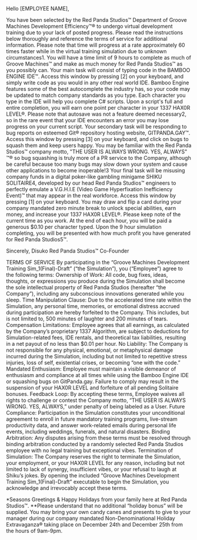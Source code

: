 Hello [EMPLOYEE NAME],

You have been selected by the Red Panda Studios™ Department of Groove Machines Development Efficiency™® to undergo virtual development training due to your lack of posted progress. Please read the instructions below thoroughly and reference the terms of service for additional information. Please note that time will progress at a rate approximately 60 times faster while in the virtual training simulation due to unknown circumstances1. 
You will have a time limit of 9 hours to complete as much of Groove Machines™ and make as much money for Red Panda Studios™ as you possibly can. 
Your main task will consist of typing code in the BAMBOO ENGINE IDE™. Access this window by pressing [2] on your keyboard, and simply write code as you would in any other real world IDE. Bamboo Engine features some of the best autocomplete the industry has, so your code may be updated to match company standards as you type. Each character you type in the IDE will help you complete C# scripts. Upon a script's full and entire completion, you will earn one point per character in your 1337 HAX0R LEVEL®. Please note that autosave was not a feature deemed necessary2, so in the rare event that your IDE encounters an error you may lose progress on your current script.
Your secondary task will be responding to bug reports on esteemed Git® repository hosting website, GITPANDA.GAY™. Access this window by pressing [3] on your keyboard, and click on bugs to squash them and keep users happy. You may be familiar with the Red Panda Studios™ company motto, "THE USER IS ALWAYS WRONG. YES, ALWAYS" ™® so bug squashing is truly more of a PR service to the Company, although be careful because too many bugs may slow down your system and cause other applications to become inoperable!3 
Your final task will be misusing company funds in a digital poker-like gambling minigame SHIKU SOLITAIRE4, developed by our head Red Panda Studios™ engineers to perfectly emulate a V.G.H.I.E (Video Game Hyperfixation Inefficiency Event)™ that may appear in the real workforce. Access this window by pressing [1] on your keyboard. You may draw and flip a card during your company mandated zero minute break to unlock special abilities, earn money, and increase your 1337 HAX0R LEVEL®. 
Please keep note of the current time as you work. At the end of each hour, you will be paid a generous $0.10 per character typed. Upon the 9 hour simulation completing, you will be presented with how much profit you have generated for Red Panda Studios5™.

Sincerely,
Disuko
Red Panda Studios™  Co-Founder 

TERMS OF SERVICE
By participating in the “Groove Machines Development Training Sim_1(Final)-Draft” (“the Simulation”), you (“Employee”) agree to the following terms:
Ownership of Work: All code, bug fixes, ideas, thoughts, or expressions you produce during the Simulation shall become the sole intellectual property of Red Panda Studios (hereafter “the Company”), including any subconscious innovations generated while you sleep.
Time Manipulation Clause: Due to the accelerated time rate within the Simulation, any personal time, memories, or emotional distress accrued during participation are hereby forfeited to the Company. This includes, but is not limited to, 500 minutes of laughter and 200 minutes of tears.
Compensation Limitations: Employee agrees that all earnings, as calculated by the Company’s proprietary 1337 Algorithm, are subject to deductions for Simulation-related fees, IDE rentals, and theoretical tax liabilities, resulting in a net payout of no less than $0.01 per hour.
No Liability: The Company is not responsible for any physical, emotional, or metaphysical damage incurred during the Simulation, including but not limited to repetitive stress injuries, loss of self, existential crises, or becoming “one with the code.”
Mandated Enthusiasm: Employee must maintain a visible demeanor of enthusiasm and compliance at all times while using the Bamboo Engine IDE or squashing bugs on GitPanda.gay. Failure to comply may result in the suspension of your HAX0R LEVEL and forfeiture of all pending Solitaire bonuses.
Feedback Loop: By accepting these terms, Employee waives all rights to challenge or contest the Company motto, “THE USER IS ALWAYS WRONG. YES, ALWAYS,” under penalty of being labeled as a User.
Future Compliance: Participation in the Simulation constitutes your unconditional agreement to enroll in future mandatory training programs, live-stream productivity data, and answer work-related emails during personal life events, including weddings, funerals, and natural disasters.
Binding Arbitration: Any disputes arising from these terms must be resolved through binding arbitration conducted by a randomly selected Red Panda Studios employee with no legal training but exceptional vibes.
Termination of Simulation: The Company reserves the right to terminate the Simulation, your employment, or your HAX0R LEVEL for any reason, including but not limited to lack of synergy, insufficient vibes, or your refusal to laugh at Shiku’s jokes.
By opening the included “Groove Machines Development Training Sim_1(Final)-Draft” executable to begin the Simulation, you acknowledge and irrevocably accept these terms.

*Seasons Greetings & Happy Holidays from your family here at Red Panda Studios™.
**Please understand that no additional “holiday bonus” will be supplied. You may bring your own candy canes and presents to give to your manager during our company mandated Non-Denominational Holiday Extravaganza® taking place on December 24th and December 25th from the hours of 9am-9pm.
